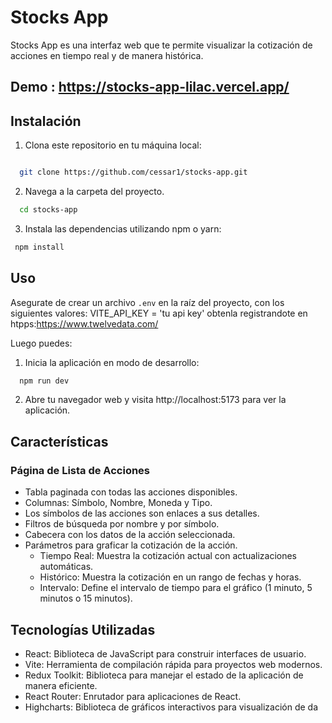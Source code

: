 # Stocks App

Stocks App es una interfaz web que te permite visualizar la cotización de acciones en tiempo real y de manera histórica.
## Demo : https://stocks-app-lilac.vercel.app/
## Instalación

1. Clona este repositorio en tu máquina local:

```bash

  git clone https://github.com/cessar1/stocks-app.git

```

2. Navega a la carpeta del proyecto.

```bash
  cd stocks-app

```

3. Instala las dependencias utilizando npm o yarn:

```bash
 npm install
```

## Uso

Asegurate de crear un archivo `.env` en la raíz del proyecto, con los siguientes valores:
VITE_API_KEY = 'tu api key' obtenla registrandote en htpps:https://www.twelvedata.com/

Luego puedes:

1. Inicia la aplicación en modo de desarrollo:

```bash
  npm run dev

```

2. Abre tu navegador web y visita http://localhost:5173 para ver la aplicación.

## Características

### Página de Lista de Acciones

- Tabla paginada con todas las acciones disponibles.
- Columnas: Símbolo, Nombre, Moneda y Tipo.
- Los símbolos de las acciones son enlaces a sus detalles.
- Filtros de búsqueda por nombre y por símbolo.
- Cabecera con los datos de la acción seleccionada.
- Parámetros para graficar la cotización de la acción.
  - Tiempo Real: Muestra la cotización actual con actualizaciones automáticas.
  - Histórico: Muestra la cotización en un rango de fechas y horas.
  - Intervalo: Define el intervalo de tiempo para el gráfico (1 minuto, 5 minutos o 15 minutos).

## Tecnologías Utilizadas

- React: Biblioteca de JavaScript para construir interfaces de usuario.
- Vite: Herramienta de compilación rápida para proyectos web modernos.
- Redux Toolkit: Biblioteca para manejar el estado de la aplicación de manera eficiente.
- React Router: Enrutador para aplicaciones de React.
- Highcharts: Biblioteca de gráficos interactivos para visualización de da

